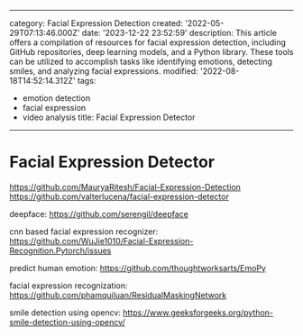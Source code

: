 ------
category: Facial Expression Detection
created: '2022-05-29T07:13:46.000Z'
date: '2023-12-22 23:52:59'
description: This article offers a compilation of resources for facial expression
  detection, including GitHub repositories, deep learning models, and a Python library.
  These tools can be utilized to accomplish tasks like identifying emotions, detecting
  smiles, and analyzing facial expressions.
modified: '2022-08-18T14:52:14.312Z'
tags:
- emotion detection
- facial expression
- video analysis
title: Facial Expression Detector
------

# Facial Expression Detector

https://github.com/MauryaRitesh/Facial-Expression-Detection
https://github.com/valterlucena/facial-expression-detector

deepface:
https://github.com/serengil/deepface

cnn based facial expression recognizer:
https://github.com/WuJie1010/Facial-Expression-Recognition.Pytorch/issues

predict human emotion:
https://github.com/thoughtworksarts/EmoPy

facial expression recognization:
https://github.com/phamquiluan/ResidualMaskingNetwork

smile detection using opencv: 
https://www.geeksforgeeks.org/python-smile-detection-using-opencv/

